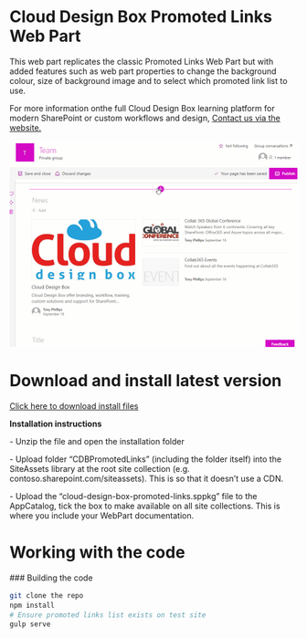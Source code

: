 <h1>Cloud Design Box Promoted Links Web Part</h1>
<p>This web part replicates the classic Promoted Links Web Part but with added features such as web part properties to change the background colour, size of background image and to select which promoted link list to use. </p>
<p>For more information onthe full Cloud Design Box learning platform for modern SharePoint or custom workflows and design, <a href="https://www.clouddesignbox.co.uk">Contact us via the website.</a> </p>
<img src="https://github.com/CloudDesignBox/cdb-promoted-links/blob/master/preview.gif" alt="preview" />

<h1>Download and install latest version</h1>

<p><a href="https://github.com/CloudDesignBox/cdb-promoted-links/raw/master/Installation.zip">Click here to download install files</a></p>

<b>Installation instructions</b>
<p>- Unzip the file and open the installation folder</p>
<p>-	Upload folder “CDBPromotedLinks” (including the folder itself) into the SiteAssets library at the root site collection (e.g. contoso.sharepoint.com/siteassets). This is so that it doesn’t use a CDN.</p>
<p>-	Upload the “cloud-design-box-promoted-links.sppkg” file to the AppCatalog, tick the box to make available on all site collections.
This is where you include your WebPart documentation.</p>

<h1>Working with the code</h1>
### Building the code

```bash
git clone the repo
npm install
# Ensure promoted links list exists on test site
gulp serve
```
